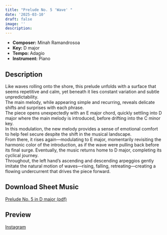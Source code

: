 ```yaml
---
title: "Prelude No. 5 'Wave' "
date: '2025-03-10'
draft: false
image: ''
description:
---
```


- **Composer:** Minah Ramandrosoa
- **Key:** D major
- **Tempo:** Adagio
- **Instrument:** Piano

<!--more-->

## Description

Like waves rolling onto the shore, this prelude unfolds with a surface that seems repetitive and calm, yet beneath it lies constant variation and subtle unpredictability. <br>
The main melody, while appearing simple and recurring, reveals delicate shifts and surprises with each phrase. <br>
 The piece opens unexpectedly with an E major chord, quickly settling into D major where the main melody is introduced, before drifting into the C minor key. <br>
 In this modulation, the new melody provides a sense of emotional comfort to help feel secure despite the shift in the musical landscape. <br>
 From there, it rises again—modulating to E major, momentarily revisiting the harmonic color of the introduction, as if the wave were pulling back before its final surge. Eventually, the music returns home to D major, completing its cyclical journey. <br>
 Throughout, the left hand’s ascending and descending arpeggios gently imitate the natural motion of waves—rising, falling, retreating—creating a flowing undercurrent that drives the piece forward. 

 ## Download Sheet Music 

 [Prelude No. 5 in D major (pdf)](/pdfs/Prelude%20No.5%20in%20Dmajor.pdf)

 ## Preview 
 
[Instagram](https://www.instagram.com/p/DHBYvo7CjLq/)